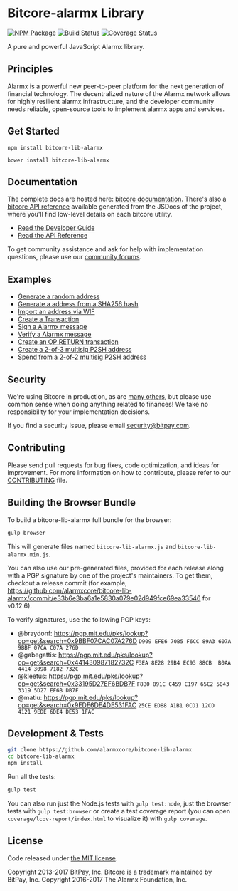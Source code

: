 Bitcore-alarmx Library
=======

[![NPM Package](https://img.shields.io/npm/v/bitcore-lib.svg?style=flat-square)](https://www.npmjs.org/package/bitcore-lib)
[![Build Status](https://img.shields.io/travis/bitpay/bitcore-lib.svg?branch=master&style=flat-square)](https://travis-ci.org/bitpay/bitcore-lib)
[![Coverage Status](https://img.shields.io/coveralls/bitpay/bitcore-lib.svg?style=flat-square)](https://coveralls.io/github/bitpay/bitcore-lib?branch=master)

A pure and powerful JavaScript Alarmx library.

## Principles

Alarmx is a powerful new peer-to-peer platform for the next generation of financial technology. The decentralized nature of the Alarmx network allows for highly resilient alarmx infrastructure, and the developer community needs reliable, open-source tools to implement alarmx apps and services.

## Get Started

```
npm install bitcore-lib-alarmx
```

```
bower install bitcore-lib-alarmx
```

## Documentation

The complete docs are hosted here: [bitcore documentation](http://bitcore.io/guide/). There's also a [bitcore API reference](http://bitcore.io/api/) available generated from the JSDocs of the project, where you'll find low-level details on each bitcore utility.

- [Read the Developer Guide](http://bitcore.io/guide/)
- [Read the API Reference](http://bitcore.io/api/)

To get community assistance and ask for help with implementation questions, please use our [community forums](https://forum.bitcore.io/).

## Examples

* [Generate a random address](https://github.com/alarmxcore/bitcore-lib-alarmx/blob/master/docs/examples.md#generate-a-random-address)
* [Generate a address from a SHA256 hash](https://github.com/alarmxcore/bitcore-lib-alarmx/blob/master/docs/examples.md#generate-a-address-from-a-sha256-hash)
* [Import an address via WIF](https://github.com/alarmxcore/bitcore-lib-alarmx/blob/master/docs/examples.md#import-an-address-via-wif)
* [Create a Transaction](https://github.com/alarmxcore/bitcore-lib-alarmx/blob/master/docs/examples.md#create-a-transaction)
* [Sign a Alarmx message](https://github.com/alarmxcore/bitcore-lib-alarmx/blob/master/docs/examples.md#sign-a-bitcoin-message)
* [Verify a Alarmx message](https://github.com/alarmxcore/bitcore-lib-alarmx/blob/master/docs/examples.md#verify-a-bitcoin-message)
* [Create an OP RETURN transaction](https://github.com/alarmxcore/bitcore-lib-alarmx/blob/master/docs/examples.md#create-an-op-return-transaction)
* [Create a 2-of-3 multisig P2SH address](https://github.com/alarmxcore/bitcore-lib-alarmx/blob/master/docs/examples.md#create-a-2-of-3-multisig-p2sh-address)
* [Spend from a 2-of-2 multisig P2SH address](https://github.com/alarmxcore/bitcore-lib-alarmx/blob/master/docs/examples.md#spend-from-a-2-of-2-multisig-p2sh-address)


## Security

We're using Bitcore in production, as are [many others](http://bitcore.io#projects), but please use common sense when doing anything related to finances! We take no responsibility for your implementation decisions.

If you find a security issue, please email security@bitpay.com.

## Contributing

Please send pull requests for bug fixes, code optimization, and ideas for improvement. For more information on how to contribute, please refer to our [CONTRIBUTING](https://github.com/alarmxcore/bitcore-lib-alarmx/blob/master/CONTRIBUTING.md) file.

## Building the Browser Bundle

To build a bitcore-lib-alarmx full bundle for the browser:

```sh
gulp browser
```

This will generate files named `bitcore-lib-alarmx.js` and `bitcore-lib-alarmx.min.js`.

You can also use our pre-generated files, provided for each release along with a PGP signature by one of the project's maintainers. To get them, checkout a release commit (for example, https://github.com/alarmxcore/bitcore-lib-alarmx/commit/e33b6e3ba6a1e5830a079e02d949fce69ea33546 for v0.12.6).

To verify signatures, use the following PGP keys:
- @braydonf: https://pgp.mit.edu/pks/lookup?op=get&search=0x9BBF07CAC07A276D `D909 EFE6 70B5 F6CC 89A3 607A 9BBF 07CA C07A 276D`
- @gabegattis: https://pgp.mit.edu/pks/lookup?op=get&search=0x441430987182732C `F3EA 8E28 29B4 EC93 88CB  B0AA 4414 3098 7182 732C`
- @kleetus: https://pgp.mit.edu/pks/lookup?op=get&search=0x33195D27EF6BDB7F `F8B0 891C C459 C197 65C2 5043 3319 5D27 EF6B DB7F`
- @matiu: https://pgp.mit.edu/pks/lookup?op=get&search=0x9EDE6DE4DE531FAC `25CE ED88 A1B1 0CD1 12CD  4121 9EDE 6DE4 DE53 1FAC`


## Development & Tests

```sh
git clone https://github.com/alarmxcore/bitcore-lib-alarmx
cd bitcore-lib-alarmx
npm install
```

Run all the tests:

```sh
gulp test
```

You can also run just the Node.js tests with `gulp test:node`, just the browser tests with `gulp test:browser`
or create a test coverage report (you can open `coverage/lcov-report/index.html` to visualize it) with `gulp coverage`.

## License

Code released under [the MIT license](https://github.com/alarmxcore/bitcore-lib-alarmx/blob/master/LICENSE).

Copyright 2013-2017 BitPay, Inc. Bitcore is a trademark maintained by BitPay, Inc.
Copyright 2016-2017 The Alarmx Foundation, Inc.
